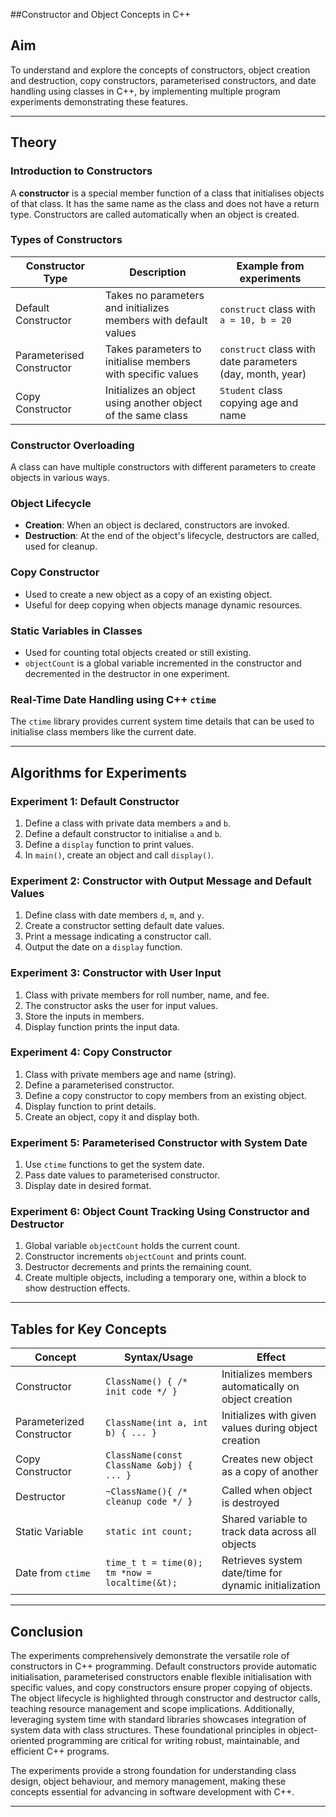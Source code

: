##Constructor and Object Concepts in C++

## Aim
To understand and explore the concepts of constructors, object creation and destruction, copy constructors, parameterised constructors, and date handling using classes in C++, by implementing multiple program experiments demonstrating these features.

***

## Theory

### Introduction to Constructors
A **constructor** is a special member function of a class that initialises objects of that class. It has the same name as the class and does not have a return type. Constructors are called automatically when an object is created.

### Types of Constructors
| Constructor Type       | Description                                                     | Example from experiments                        |
|-----------------------|-----------------------------------------------------------------|------------------------------------------------|
| Default Constructor   | Takes no parameters and initializes members with default values | `construct` class with `a = 10, b = 20`         |
| Parameterised Constructor | Takes parameters to initialise members with specific values  | `construct` class with date parameters (day, month, year) |
| Copy Constructor      | Initializes an object using another object of the same class    | `Student` class copying age and name            |

### Constructor Overloading
A class can have multiple constructors with different parameters to create objects in various ways.

### Object Lifecycle
- **Creation**: When an object is declared, constructors are invoked.
- **Destruction**: At the end of the object's lifecycle, destructors are called, used for cleanup.
  
### Copy Constructor
- Used to create a new object as a copy of an existing object.
- Useful for deep copying when objects manage dynamic resources.

### Static Variables in Classes
- Used for counting total objects created or still existing.
- `objectCount` is a global variable incremented in the constructor and decremented in the destructor in one experiment.

### Real-Time Date Handling using C++ `ctime`
The `ctime` library provides current system time details that can be used to initialise class members like the current date.

***

## Algorithms for Experiments

### Experiment 1: Default Constructor
1. Define a class with private data members `a` and `b`.
2. Define a default constructor to initialise `a` and `b`.
3. Define a `display` function to print values.
4. In `main()`, create an object and call `display()`.

### Experiment 2: Constructor with Output Message and Default Values
1. Define class with date members `d`, `m`, and `y`.
2. Create a constructor setting default date values.
3. Print a message indicating a constructor call.
4. Output the date on a `display` function.

### Experiment 3: Constructor with User Input
1. Class with private members for roll number, name, and fee.
2. The constructor asks the user for input values.
3. Store the inputs in members.
4. Display function prints the input data.

### Experiment 4: Copy Constructor
1. Class with private members age and name (string).
2. Define a parameterised constructor.
3. Define a copy constructor to copy members from an existing object.
4. Display function to print details.
5. Create an object, copy it and display both.

### Experiment 5: Parameterised Constructor with System Date
1. Use `ctime` functions to get the system date.
2. Pass date values to parameterised constructor.
3. Display date in desired format.

### Experiment 6: Object Count Tracking Using Constructor and Destructor
1. Global variable `objectCount` holds the current count.
2. Constructor increments `objectCount` and prints count.
3. Destructor decrements and prints the remaining count.
4. Create multiple objects, including a temporary one, within a block to show destruction effects.

***

## Tables for Key Concepts

| Concept             | Syntax/Usage                           | Effect                                                             |
|---------------------|-------------------------------------|--------------------------------------------------------------------|
| Constructor         | `ClassName() { /* init code */ }`    | Initializes members automatically on object creation              |
| Parameterized Constructor | `ClassName(int a, int b) { ... }`   | Initializes with given values during object creation                |
| Copy Constructor    | `ClassName(const ClassName &obj) { ... }` | Creates new object as a copy of another                             |
| Destructor          | `~ClassName(){ /* cleanup code */ }` | Called when object is destroyed                                    |
| Static Variable     | `static int count;`                   | Shared variable to track data across all objects                   |
| Date from `ctime`   | `time_t t = time(0); tm *now = localtime(&t);` | Retrieves system date/time for dynamic initialization              |

***

## Conclusion

The experiments comprehensively demonstrate the versatile role of constructors in C++ programming. Default constructors provide automatic initialisation, parameterised constructors enable flexible initialisation with specific values, and copy constructors ensure proper copying of objects. The object lifecycle is highlighted through constructor and destructor calls, teaching resource management and scope implications. Additionally, leveraging system time with standard libraries showcases integration of system data with class structures. These foundational principles in object-oriented programming are critical for writing robust, maintainable, and efficient C++ programs.

The experiments provide a strong foundation for understanding class design, object behaviour, and memory management, making these concepts essential for advancing in software development with C++.

***
